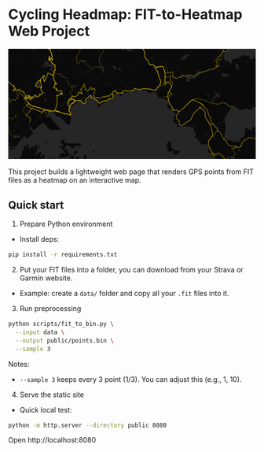 # Cycling Headmap: FIT-to-Heatmap Web Project

![alt text](img.png)

This project builds a lightweight web page that renders GPS points from FIT files as a heatmap on an interactive map.

## Quick start

1) Prepare Python environment

- Install deps:

```bash
pip install -r requirements.txt
```

2) Put your FIT files into a folder, you can download from your Strava or Garmin website.

- Example: create a `data/` folder and copy all your `.fit` files into it.

3) Run preprocessing

```bash
python scripts/fit_to_bin.py \
  --input data \
  --output public/points.bin \
  --sample 3
```

Notes:
- `--sample 3` keeps every 3 point (1/3). You can adjust this (e.g., 1, 10).

4) Serve the static site

- Quick local test:

```bash
python -m http.server --directory public 8080
```

Open http://localhost:8080


